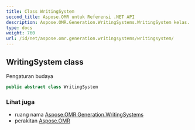 ```yaml
---
title: Class WritingSystem
second_title: Aspose.OMR untuk Referensi .NET API
description: Aspose.OMR.Generation.WritingSystems.WritingSystem kelas. Pengaturan budaya
type: docs
weight: 760
url: /id/net/aspose.omr.generation.writingsystems/writingsystem/
---
```

## WritingSystem class

Pengaturan budaya

```csharp
public abstract class WritingSystem
```

### Lihat juga

* ruang nama [Aspose.OMR.Generation.WritingSystems](../../aspose.omr.generation.writingsystems/)
* perakitan [Aspose.OMR](../../)


